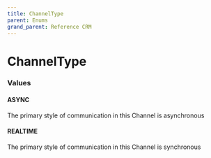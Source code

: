 ```yaml
---
title: ChannelType
parent: Enums
grand_parent: Reference CRM
---
```


# ChannelType

<h3 id="values">Values</h3>

  <h4 id="async" class="name anchored">ASYNC</h4>

  <div class="description-wrapper">
   <p>The primary style of communication in this Channel is asynchronous</p>
  </div>

  <h4 id="realtime" class="name anchored">REALTIME</h4>

  <div class="description-wrapper">
   <p>The primary style of communication in this Channel is synchronous</p>
  </div>


